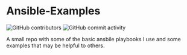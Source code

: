 # Ansible-Examples
![GitHub contributors](https://img.shields.io/github/contributors-anon/kbrown900/Ansible-Examples)
![GitHub commit activity](https://img.shields.io/github/commit-activity/m/kbrown900/Ansible-Examples)





A small repo with some of the basic ansbile playbooks I use and some examples that may be helpful to others.

